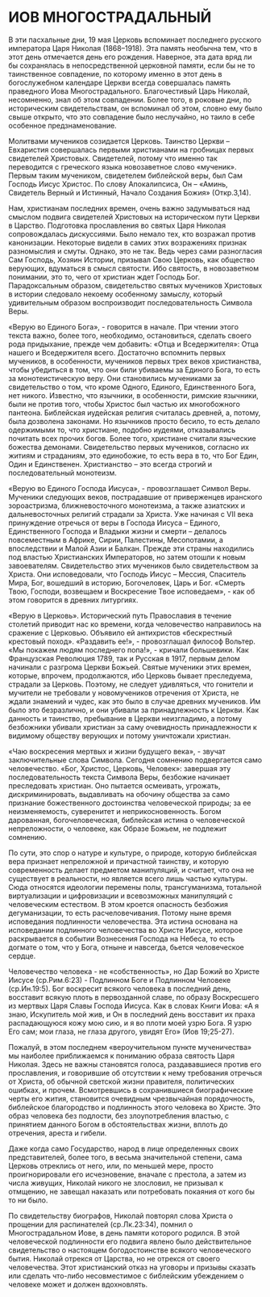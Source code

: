 # ИОВ МНОГОСТРАДАЛЬНЫЙ

В эти пасхальные дни, 19 мая Церковь вспоминает последнего русского императора Царя Николая (1868–1918). Эта память необычна тем, что в этот день отмечается день его рождения. Наверное, эта дата вряд ли бы сохранялась в непосредственной церковной памяти, если бы не то таинственное совпадение, по которому именно в этот день в богослужебном календаре Церкви всегда совершалась память праведного Иова Многострадального. Благочестивый Царь Николай, несомненно, знал об этом совпадении. Более того, в роковые дни, по историческим свидетельствам, он вспоминал об этом, словно ему было свыше открыто, что это совпадение было неслучайно, но таило в себе особенное предзнаменование.

Молитвами мучеников созидается Церковь. Таинство Церкви – Евхаристия совершалась первыми христианами на гробницах первых свидетелей Христовых. Свидетелей, потому что именно так переводится с греческого языка новозаветное слово «мученик». Первым таким мучеником, свидетелем библейской веры, был Сам Господь Иисус Христос. По слову Апокалипсиса, Он – «Аминь, Свидетель Верный и Истинный, Начало Создания Божия» (Откр.3,14).

Нам, христианам последних времен, очень важно задумываться над смыслом подвига свидетелей Христовых на историческом пути Церкви в Царство. Подготовка прославления во святых Царя Николая сопровождалась дискуссиями. Было немало тех, кто возражал против канонизации. Некоторые видели в самих этих возражениях признак разномыслия и смуты. Однако, это не так. Ведь через сами разногласия Сам Господь, Хозяин Истории, призывал Свою Церковь, как общество верующих, вдуматься в смысл святости. Ибо святость, в новозаветном понимании, это то, чего от христиан ждет Господь Бог. Парадоксальным образом, свидетельство святых мучеников Христовых в истории следовало некоему особенному замыслу, который удивительным образом воспроизводит последовательность Символа Веры.

«Верую во Единого Бога», - говорится в начале. При чтении этого текста важно, более того, необходимо, остановиться, сделать своего рода придыхание, прежде чем добавить: «Отца и Вседержителя»: Отца нашего и Вседержителя всего. Достаточно вспомнить первых мучеников, в особенности, мучеников первых трех веков христианства, чтобы убедиться в том, что они били убиваемы за Единого Бога, то есть за монотеистическую веру. Они становились мучениками за свидетельство о том, что кроме Одного, Единого, Единственного Бога, нет никого. Известно, что язычники, в особенности, римские язычники, были не против того, чтобы Христос был частью их многобожного пантеона. Библейская иудейская религия считалась древней, а, потому, была дозволена законами. Но язычников просто бесило, то есть делало одержимыми то, что христиане, подобно иудеями, отказывались почитать всех прочих богов. Более того, христиане считали языческие божества демонами. Свидетельство первых мучеников, согласно их житиям и страданиям, это единобожие, то есть вера в то, что Бог Един, Один и Единственен. Христианство – это всегда строгий и последовательный монотеизм.

«Верую во Единого Господа Иисуса», - провозглашает Символ Веры. Мученики следующих веков, пострадавшие от приверженцев иранского зороастризма, ближневосточного монотеизма, а также азиатских и дальневосточных религий страдали за Христа. Уже начиная с VII века принуждение отречься от веры в Господа Иисуса – Единого, Единственного Господа и Владыки жизни и смерти – делалось повсеместным в Африке, Сирии, Палестины, Месопотамии, а впоследствии и Малой Азии и Балкан. Прежде эти страны находились под властью Христианских Императоров, но затем отошли к новым завоевателям. Свидетельство этих мучеников было свидетельством за Христа. Они исповедовали, что Господь Иисус – Мессия, Спаситель Мира, Бог, вошедший в историю, Богочеловек, Царь и Бог. «Смерть Твою, Господи, возвещаем и Воскресение Твое исповедаем», - как об этом говорится в древних литургиях.

«Верую в Церковь». Исторический путь Православия в течение столетий приводит нас ко времени, когда человечество направилось на сражение с Церковью. Объявило ей антихристов «бескрестный крестовый поход». «Раздавить ее!», - провозглашал философ Вольтер. «Мы покажем людям последнего попа!», - кричали большевики. Как Французская Революция 1789, так и Русская в 1917, первым делом начинали с разгрома Церкви Божьей.  Святые мученики этих времен, которые, впрочем, продолжаются, ибо Церковь бывает преследуема, страдали за Церковь. Поэтому, не следует удивляться, что гонители и мучители не требовали у новомучеников отречения от Христа, не ждали знамений и чудес, как это было в случае древних мучеников. Им было это безразлично, и они убивали за принадлежность к Церкви. Как данность и таинство, пребывание в Церкви неизгладимо, а потому безбожники убивали христиан за саму очевидность принадлежности к видимому обществу верующих и потому уничтожали христиан.

«Чаю воскресения мертвых и жизни будущего века», - звучат заключительные слова Символа. Сегодня сомнению подвергается само человечество. «Бог, Христос, Церковь, Человек»: завершая эту последовательность текста Символа Веры, безбожие начинает преследовать христиан. Оно пытается осмеивать, угрожать, дискриминировать, выдавливать на обочину общества за само признание божественного достоинства человеческой природы; за ее неизменяемость, суверенитет и неприкосновенность. Богом дарованная, богочеловеческая, библейская истина о человеческой непреложности, о человеке, как Образе Божьем, не подлежит сомнению.

По сути, это спор о натуре и культуре, о природе, которую библейская вера признает непреложной и причастной таинству, и которую современность делает предметом манипуляций, и считает, что она не существует в реальности, но является всего лишь частью культуры. Сюда относятся идеологии перемены полы, трансгуманизма, тотальной виртуализации и цифровизации и всевозможных манипуляций с человеческим естеством. В этом кроется опасность безбожия дегуманизации, то есть расчеловечивания. Потому ныне время исповедания подлинности человечества. Эта истина основана на исповедании подлинного человечества во Христе Иисусе, которое раскрывается в событии Вознесения Господа на Небеса, то есть догмате о том, что у Бога, отныне и навсегда, бьется человеческое сердце.

Человечество человека - не «собственность», но Дар Божий во Христе Иисусе (ср.Рим.6:23) - Подлинном Боге и Подлинном Человеке (ср.Ин.19:5). Бог воскресит всякого человека в последний день, восставит всякую плоть в первозданной славе, по образу Воскресшего из мертвых Царя Славы Господа Иисуса. Как в словах Книги Иова: «А я знаю, Искупитель мой жив, и Он в последний день восставит их праха распадающуюся кожу мою сию, и я во плоти моей узрю Бога. Я узрю Его сам; мои глаза, не глаза другого, увидят Его» (Иов 19;25-27).

Пожалуй, в этом последнем «вероучительном пункте мученичества» мы наиболее приближаемся к пониманию образа святость Царя Николая. Здесь не важны становятся голоса, раздававшиеся против его прославления, и говорившие об отсутствии к нему требования отречься от Христа, об обычной светской жизни правителя, политических ошибках, и прочем. Всмотревшись в сохранившиеся биографические черты его жития, становится очевидным чрезвычайная порядочность, библейское благородство и подлинность этого человека во Христе. Это образ человека без подлости, без злоупотребления властью, с принятием данного Богом в обстоятельствах жизни, вплоть до отречения, ареста и гибели.

Даже когда само Государство, народ в лице определенных своих представителей, более того, в весьма значительной степени, сама Церковь отреклись от него, или, по меньшей мере, просто проигнорировали его исчезновение, вначале с престола, а затем из числа живущих, Николай никого не злословил, не призывал к отмщению, не завещал наказать или потребовать покаяния от кого бы то ни было.

По свидетельству биографов, Николай повторял слова Христа о прощении для распинателей (ср.Лк.23:34), помнил о Многострадальном Иове, в день памяти которого родился. В этой человеческой подлинности его подвига явлено было действительное свидетельство о настоящем богодостоинстве всякого человеческого бытия. Николай отрекся от Царства, но не отрекся от своего человечества. Этот христианский отказ на уговоры и призывы сказать или сделать что-либо несовместимое с библейским убеждением о человеке может и должен вдохновлять.
